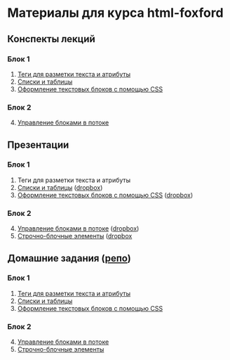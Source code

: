 # Материалы для курса html-foxford

## Конспекты лекций

### Блок 1

1. [Теги для разметки текста и атрибуты](lessons/html-base.md)
2. [Списки и таблицы](lessons/lists-and-tables.md)
3. [Оформление текстовых блоков с помощью CSS](lessons/text-css.md)

### Блок 2

4. [Управление блоками в потоке](lessons/flow.md)

## Презентации

### Блок 1

1. Теги для разметки текста и атрибуты
2. [Списки и таблицы](/presentations/lists-and-tables-master) ([dropbox](https://www.dropbox.com/s/zcvaiuxelwcb2up/Lists-n-tables.pdf?dl=0))
3. [Оформление текстовых блоков с помощью CSS](/presentations/text-css) ([dropbox](https://www.dropbox.com/s/1elqsr72i7ezhcm/text-css.pdf?dl=0))

### Блок 2

4. [Управление блоками в потоке](presentations/block-sizes) ([dropbox](https://www.dropbox.com/s/iaxxhs69zapao35/blocks.pdf?dl=0))
5. [Строчно-блочные элементы](presentations/inline-block) ([dropbox](https://www.dropbox.com/s/8alk7watir662wm/inline-block.pdf?dl=0)

## Домашние задания ([репо](https://github.com/netology-code/html-foxford-homeworks/tree/master/tags))

### Блок 1

1. [Теги для разметки текста и атрибуты](https://netology-code.github.io/html-foxford-homeworks/tags/)  
2. [Списки и таблицы](https://netology-code.github.io/html-foxford-homeworks/list-n-tables/)
3. [Оформление текстовых блоков с помощью CSS](https://netology-code.github.io/html-foxford-homeworks/text-css/)

### Блок 2

4. [Управление блоками в потоке](https://netology-code.github.io/html-foxford-homeworks/flow/)
5. [Строчно-блочные элементы](https://netology-code.github.io/html-foxford-homeworks/inline-block/)
